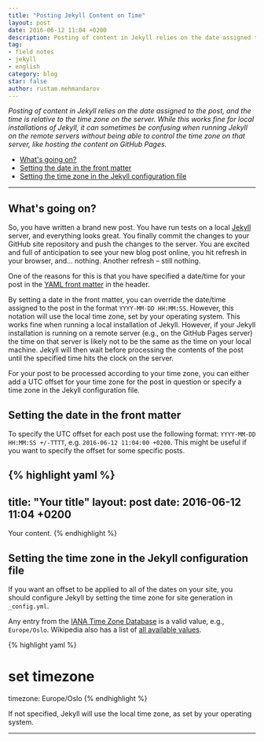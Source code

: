 ```yaml
---
title: "Posting Jekyll Content on Time"
layout: post
date: 2016-06-12 11:04 +0200
description: Posting of content in Jekyll relies on the date assigned to the post, and the time is relative to the time zone on the server. It can sometimes be confusing when running Jekyll on the remote servers in different time zones, like hosting the content on GitHub Pages.
tag:
- field notes
- jekyll
- english
category: blog
star: false
author: rustam.mehmandarov
---
```


_Posting of content in Jekyll relies on the date assigned to the post, and the time is relative to the time zone on the server. While this works fine for local installations of Jekyll, it can sometimes be confusing when running Jekyll on the remote servers without being able to control the time zone on that server, like hosting the content on GitHub Pages._


- [What's going on?](#whats-going-on)
- [Setting the date in the front matter](#setting-the-date-in-the-front-matter)
- [Setting the time zone in the Jekyll configuration file](#setting-the-time-zone-in-the-jekyll-configuration-file)

---

## What's going on?

So, you have written a brand new post. You have run tests on a local [Jekyll][4] server, and everything looks great. You finally commit the changes to your GitHub site repository and push the changes to the server. You are excited and full of anticipation to see your new blog post online, you hit refresh in your browser, and... nothing. Another refresh – still nothing.

One of the reasons for this is that you have specified a date/time for your post in the [YAML front matter][1] in the header. 

By setting a date in the front matter, you can override the date/time assigned to the post in the format ```YYYY-MM-DD HH:MM:SS```. However, this notation will use the local time zone, set by your operating system. This works fine when running a local installation of Jekyll. However, if your Jekyll installation is running on a remote server (e.g., on the GitHub Pages server) the time on that server is likely not to be the same as the time on your local machine. Jekyll will then wait before processing the contents of the post until the specified time hits the clock on the server.

For your post to be processed according to your time zone, you can either add a UTC offset for your time zone for the post in question or specify a time zone in the Jekyll configuration file.


## Setting the date in the front matter

To specify the UTC offset for each post use the following format: ```YYYY-MM-DD HH:MM:SS +/-TTTT```, e.g. ```2016-06-12 11:04:00 +0200```. This might be useful if you want to specify the offset for some specific posts.

{% highlight yaml %}
---
title: "Your title"
layout: post
date: 2016-06-12 11:04 +0200
---
Your content.
{% endhighlight %}


## Setting the time zone in the Jekyll configuration file

If you want an offset to be applied to all of the dates on your site, you should configure Jekyll by setting the time zone for site generation in ```_config.yml```.

Any entry from the [IANA Time Zone Database][2] is a valid value, e.g., ```Europe/Oslo```. Wikipedia also has a list of [all available values][3]. 

{% highlight yaml %}
# set timezone
timezone: Europe/Oslo
{% endhighlight %}

If not specified, Jekyll will use the local time zone, as set by your operating system.

---

[1]: https://jekyllrb.com/docs/frontmatter/
[2]: https://en.wikipedia.org/wiki/Tz_database
[3]: https://en.wikipedia.org/wiki/List_of_tz_database_time_zones
[4]: https://jekyllrb.com/